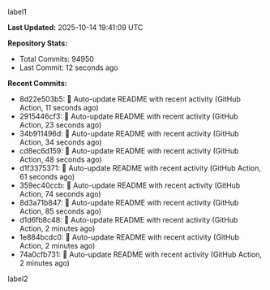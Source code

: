 
label1 
<!-- ACTIVITY_START -->
**Last Updated:** 2025-10-14 19:41:09 UTC

**Repository Stats:**
- Total Commits: 94950
- Last Commit: 12 seconds ago

**Recent Commits:**
- 8d22e503b5: 🤖 Auto-update README with recent activity (GitHub Action, 11 seconds ago)
- 2915446cf3: 🤖 Auto-update README with recent activity (GitHub Action, 23 seconds ago)
- 34b911496d: 🤖 Auto-update README with recent activity (GitHub Action, 34 seconds ago)
- cd8ec6d159: 🤖 Auto-update README with recent activity (GitHub Action, 48 seconds ago)
- d1f3375371: 🤖 Auto-update README with recent activity (GitHub Action, 61 seconds ago)
- 359ec40ccb: 🤖 Auto-update README with recent activity (GitHub Action, 74 seconds ago)
- 8d3a71b847: 🤖 Auto-update README with recent activity (GitHub Action, 85 seconds ago)
- d1d6fb8c48: 🤖 Auto-update README with recent activity (GitHub Action, 2 minutes ago)
- 1e884bcdc0: 🤖 Auto-update README with recent activity (GitHub Action, 2 minutes ago)
- 74a0cfb731: 🤖 Auto-update README with recent activity (GitHub Action, 2 minutes ago)
<!-- ACTIVITY_END -->

label2
